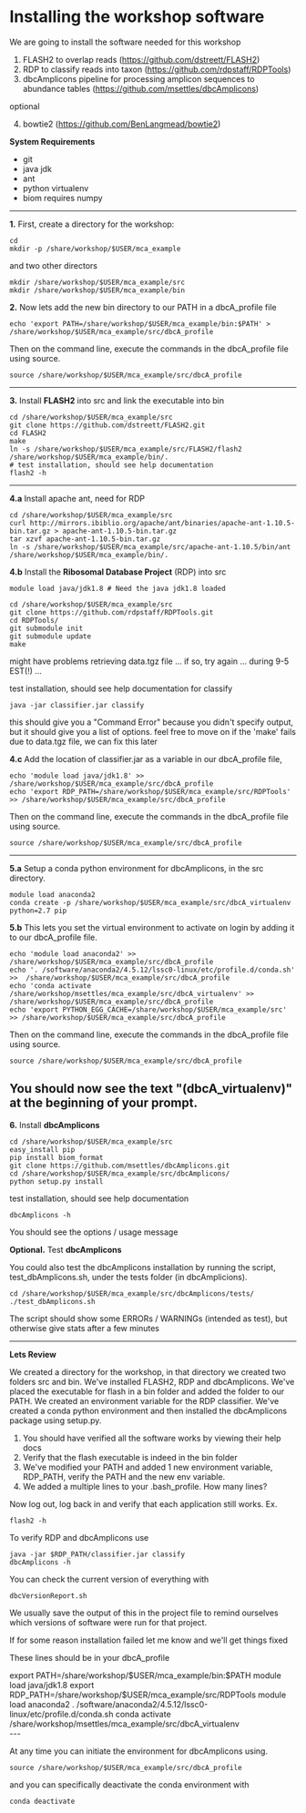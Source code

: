 # Installing the workshop software

We are going to install the software needed for this workshop

1. FLASH2 to overlap reads (https://github.com/dstreett/FLASH2)
2. RDP to classify reads into taxon (https://github.com/rdpstaff/RDPTools)
3. dbcAmplicons pipeline for processing amplicon sequences to abundance tables (https://github.com/msettles/dbcAmplicons)

optional

4. bowtie2 (https://github.com/BenLangmead/bowtie2)

**System Requirements**

* git
* java jdk
* ant
* python virtualenv
* biom requires numpy

---

**1\.** First, create a directory for the workshop:

    cd
    mkdir -p /share/workshop/$USER/mca_example

and two other directors

	mkdir /share/workshop/$USER/mca_example/src
	mkdir /share/workshop/$USER/mca_example/bin

**2\.** Now lets add the new bin directory to our PATH in a dbcA_profile file

	echo 'export PATH=/share/workshop/$USER/mca_example/bin:$PATH' > /share/workshop/$USER/mca_example/src/dbcA_profile

Then on the command line, execute the commands in the dbcA_profile file using source.

	source /share/workshop/$USER/mca_example/src/dbcA_profile

---

**3\.** Install **FLASH2** into src and link the executable into bin

	cd /share/workshop/$USER/mca_example/src
	git clone https://github.com/dstreett/FLASH2.git
	cd FLASH2
	make
	ln -s /share/workshop/$USER/mca_example/src/FLASH2/flash2 /share/workshop/$USER/mca_example/bin/.
	# test installation, should see help documentation
	flash2 -h

---

**4\.a** Install apache ant, need for RDP

	cd /share/workshop/$USER/mca_example/src
	curl http://mirrors.ibiblio.org/apache/ant/binaries/apache-ant-1.10.5-bin.tar.gz > apache-ant-1.10.5-bin.tar.gz
	tar xzvf apache-ant-1.10.5-bin.tar.gz
	ln -s /share/workshop/$USER/mca_example/src/apache-ant-1.10.5/bin/ant /share/workshop/$USER/mca_example/bin/.

**4\.b** Install the **Ribosomal Database Project** (RDP) into src

	module load java/jdk1.8 # Need the java jdk1.8 loaded

	cd /share/workshop/$USER/mca_example/src
	git clone https://github.com/rdpstaff/RDPTools.git
	cd RDPTools/
	git submodule init
	git submodule update
	make

might have problems retrieving data.tgz file ... if so, try again ... during 9-5 EST(!) ...  

test installation, should see help documentation for classify

	java -jar classifier.jar classify

this should give you a "Command Error" because you didn\'t specify output, but it should give you a list of options.
feel free to move on if the 'make' fails due to data.tgz file, we can fix this later

**4\.c** Add the location of classifier.jar as a variable in our dbcA_profile file,


	echo 'module load java/jdk1.8' >> /share/workshop/$USER/mca_example/src/dbcA_profile
	echo 'export RDP_PATH=/share/workshop/$USER/mca_example/src/RDPTools' >> /share/workshop/$USER/mca_example/src/dbcA_profile

Then on the command line, execute the commands in the dbcA_profile file using source.

	source /share/workshop/$USER/mca_example/src/dbcA_profile

---

**5\.a** Setup a conda python environment for dbcAmplicons, in the src directory.

	module load anaconda2
	conda create -p /share/workshop/$USER/mca_example/src/dbcA_virtualenv python=2.7 pip

**5\.b** This lets you set the virtual environment to activate on login by adding it to our dbcA_profile file.

	echo 'module load anaconda2' >> /share/workshop/$USER/mca_example/src/dbcA_profile
	echo '. /software/anaconda2/4.5.12/lssc0-linux/etc/profile.d/conda.sh' >>  /share/workshop/$USER/mca_example/src/dbcA_profile
	echo 'conda activate /share/workshop/msettles/mca_example/src/dbcA_virtualenv' >> /share/workshop/$USER/mca_example/src/dbcA_profile
	echo 'export PYTHON_EGG_CACHE=/share/workshop/$USER/mca_example/src' >> /share/workshop/$USER/mca_example/src/dbcA_profile


Then on the command line, execute the commands in the dbcA_profile file using source.

	source /share/workshop/$USER/mca_example/src/dbcA_profile

You should now see the text "(dbcA_virtualenv)" at the beginning of your prompt.
---

**6\.** Install **dbcAmplicons**

	cd /share/workshop/$USER/mca_example/src
	easy_install pip
	pip install biom_format
	git clone https://github.com/msettles/dbcAmplicons.git
	cd /share/workshop/$USER/mca_example/src/dbcAmplicons/
	python setup.py install

test installation, should see help documentation

	dbcAmplicons -h

You should see the options / usage message

**Optional\.** Test **dbcAmplicons**

You could also test the dbcAmplicons installation by running the script, test_dbAmplicons.sh, under the tests folder (in dbcAmplicions).

	cd /share/workshop/$USER/mca_example/src/dbcAmplicons/tests/
	./test_dbAmplicons.sh

The script should show some ERRORs / WARNINGs (intended as test), but otherwise give stats after a few minutes

---

**Lets Review**

We created a directory for the workshop, in that directory we created two folders src and bin. We've installed FLASH2, RDP and dbcAmplicons. We've placed the executable for flash in a bin folder and added the folder to our PATH. We created an environment variable for the RDP classifier. We've created a conda python environment and then installed the dbcAmplicons package using setup.py.

1. You should have verified all the software works by viewing their help docs
2. Verify that the flash executable is indeed in the bin folder
3. We've modified your PATH and added 1 new environment variable, RDP_PATH, verify the PATH and the new env variable.
4. We added a multiple lines to your \.bash_profile. How many lines?

Now log out, log back in and verify that each application still works. Ex.

	flash2 -h

To verify RDP and dbcAmplicons use

	java -jar $RDP_PATH/classifier.jar classify
	dbcAmplicons -h

You can check the current version of everything with

	dbcVersionReport.sh

We usually save the output of this in the project file to remind ourselves which versions of software were run for that project.

If for some reason installation failed let me know and we'll get things fixed

These lines should be in your dbcA_profile

<div class="script">export PATH=/share/workshop/$USER/mca_example/bin:$PATH
module load java/jdk1.8
export RDP_PATH=/share/workshop/$USER/mca_example/src/RDPTools
module load anaconda2
. /software/anaconda2/4.5.12/lssc0-linux/etc/profile.d/conda.sh
conda activate /share/workshop/msettles/mca_example/src/dbcA_virtualenv
</div>
---

At any time you can initiate the environment for dbcAmplicons using.

    source /share/workshop/$USER/mca_example/src/dbcA_profile

and you can specifically deactivate the conda environment with

    conda deactivate
